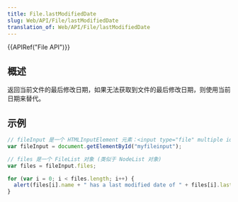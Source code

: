 ```yaml
---
title: File.lastModifiedDate
slug: Web/API/File/lastModifiedDate
translation_of: Web/API/File/lastModifiedDate
---
```

{{APIRef("File API")}}

## 概述

返回当前文件的最后修改日期，如果无法获取到文件的最后修改日期，则使用当前日期来替代。

## 示例

```js
// fileInput 是一个 HTMLInputElement 元素：<input type="file" multiple id="myfileinput">
var fileInput = document.getElementById("myfileinput");

// files 是一个 FileList 对象 (类似于 NodeList 对象)
var files = fileInput.files;

for (var i = 0; i < files.length; i++) {
  alert(files[i].name + " has a last modified date of " + files[i].lastModifiedDate);
}
```
